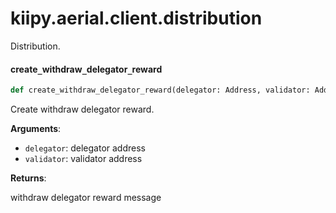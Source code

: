 <a id="kiipy.aerial.client.distribution"></a>

# kiipy.aerial.client.distribution

Distribution.

<a id="kiipy.aerial.client.distribution.create_withdraw_delegator_reward"></a>

#### create`_`withdraw`_`delegator`_`reward

```python
def create_withdraw_delegator_reward(delegator: Address, validator: Address)
```

Create withdraw delegator reward.

**Arguments**:

- `delegator`: delegator address
- `validator`: validator address

**Returns**:

withdraw delegator reward message

